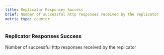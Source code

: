 ```yaml
---
title: Replicator Responses Success
brief: Number of successful http responses received by the replicator
metric_type: counter
---
```

### Replicator Responses Success

Number of successful http responses received by the replicator